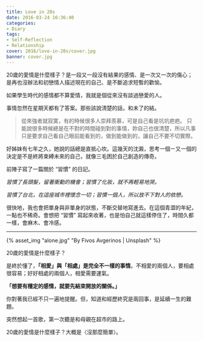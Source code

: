 ```yaml
---
title: Love in 20s
date: 2016-03-24 16:36:40
categories:
- Diary
tags:
- Self-Reflection
- Relationship
cover: 2016/love-in-20s/cover.jpg
banner: cover.jpg
---
```


20歲的愛情是什麼樣子？是一段又一段沒有結果的感情、是一次又一次的傷心；是再也沒辦法和初戀情人描述現在的自己、是不斷追求短暫的歡愉。

如果學生時代的感情都不算愛情，我就是個從來沒有談過戀愛的人。

<!-- more -->

事情忽然在星期天都有了答案。那些該說清楚的話，和未了的結。

> 從來強者就寂寞，有的時候很多人崇拜羨慕，可是自己看是坑坑疤疤。
> 只能說很多時候總是在不對的時間碰到對的事情，妳自己也很清楚，所以凡事只是要求自己看自己眼前能看到的，做到能做到的，讓自己不要不切實際。

好姊妹有七年之久，她說的話總是直抵心坎。這幾天的沈澱，思考一個ㄧ又一個的決定是不是終將束縛未來的自己，就像三毛困於自己創造的傳奇。

前陣子寫了一篇關於 “習慣” 的日記。

*習慣了長頭髮，留著衝動的機會；習慣了化妝，就不再輕易地哭。*

*習慣了台北，在這座城市裡懷念一切；習慣一個人，所以放不下對人的依戀。*

很快地，我也會把單身與非單身的狀態，不斷交替地寫進去。在這個青澀的年紀，一點也不稀奇。會想把 “習慣” 寫起來收著，也是怕自己就這樣停住了，時間久都一樣，會麻木、會冷感。

---

{% asset_img "alone.jpg" "By Fivos Avgerinos | Unsplash" %}

20歲的愛情是什麼樣子？

是終於懂了，**「相愛」與「相處」是完全不一樣的事情**。不相愛的兩個人，要相處很容易；好好相處的兩個人，相愛需要運氣。

**「想要有穩定的感情，就要先結束開放的關係。」**

你對著我已經不只一遍地提醒。但，知道和經歷終究是兩回事，是延續一生的難題。

突然想起一首歌，第一次聽是和母親在超市的路上。

20歲的愛情是什麼樣子？大概是〈沒那麼簡單〉。
